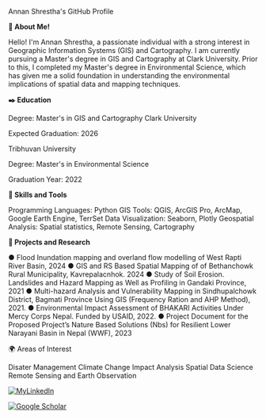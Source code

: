 Annan Shrestha's GitHub Profile

**👋 About Me!**

Hello! I'm Annan Shrestha, a passionate individual with a strong interest in Geographic Information Systems (GIS) and Cartography. I am currently pursuing a Master's degree in GIS and Cartography at Clark University. Prior to this, I completed my Master's degree in Environmental Science, which has given me a solid foundation in understanding the environmental implications of spatial data and mapping techniques.

**✒️ Education**

Degree: Master's in GIS and Cartography
Clark University



Expected Graduation: 2026

Tribhuvan University

Degree: Master's in Environmental Science

Graduation Year: 2022

**🔧 Skills and Tools**

Programming Languages: Python
GIS Tools: QGIS, ArcGIS Pro, ArcMap, Google Earth Engine, TerrSet
Data Visualization: Seaborn, Plotly 
Geospatial Analysis: Spatial statistics, Remote Sensing, Cartography

**🔭 Projects and Research**

●	Flood Inundation mapping and overland flow modelling of West Rapti River Basin, 2024
●	GIS and RS Based Spatial Mapping of of Bethanchowk Rural Municipality, Kavrepalacnhok. 2024
●	Study of Soil Erosion. Landslides and Hazard Mapping as Well as Profiling in Gandaki Province, 2021
●	Multi-hazard Analysis and Vulnerability Mapping in Sindhupalchowk District, Bagmati Province Using GIS (Frequency Ration and AHP Method), 2021.
●	Environmental Impact Assessment of BHAKARI Activities Under Mercy Corps Nepal. Funded by USAID, 2022. 
●	Project Document for the Proposed Project’s Nature Based Solutions (Nbs) for Resilient Lower Narayani Basin in Nepal (WWF), 2023 


🌍 Areas of Interest

Disater Management
Climate Change Impact Analysis
Spatial Data Science
Remote Sensing and Earth Observation

[![MyLinkedIn](https://img.shields.io/badge/My-LinkedIn-blue)](https://www.linkedin.com/in/annan-shrestha/)

[![Google Scholar](https://img.shields.io/badge/Google-scholar-blue)](https://img.shields.io/github/repo-size/AnnShrestha/AnnClark)


